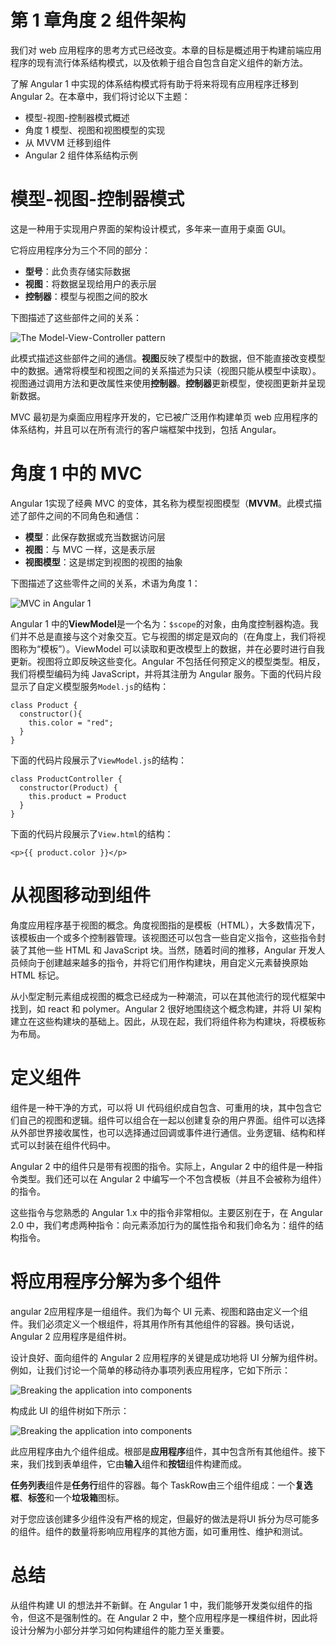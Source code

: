# 第 1 章角度 2 组件架构

我们对 web 应用程序的思考方式已经改变。本章的目标是概述用于构建前端应用程序的现有流行体系结构模式，以及依赖于组合自包含自定义组件的新方法。

了解 Angular 1 中实现的体系结构模式将有助于将来将现有应用程序迁移到 Angular 2。在本章中，我们将讨论以下主题：

*   模型-视图-控制器模式概述
*   角度 1 模型、视图和视图模型的实现
*   从 MVVM 迁移到组件
*   Angular 2 组件体系结构示例

# 模型-视图-控制器模式

这是一种用于实现用户界面的架构设计模式，多年来一直用于桌面 GUI。

它将应用程序分为三个不同的部分：

*   **型号**：此负责存储实际数据
*   **视图**：将数据呈现给用户的表示层
*   **控制器**：模型与视图之间的胶水

下图描述了这些部件之间的关系：

![The Model-View-Controller pattern](../Images/image00089.jpeg)

此模式描述这些部件之间的通信。**视图**反映了模型中的数据，但不能直接改变模型中的数据。通常将模型和视图之间的关系描述为只读（视图只能从模型中读取）。视图通过调用方法和更改属性来使用**控制器**。**控制器**更新模型，使视图更新并呈现新数据。

MVC 最初是为桌面应用程序开发的，它已被广泛用作构建单页 web 应用程序的体系结构，并且可以在所有流行的客户端框架中找到，包括 Angular。

# 角度 1 中的 MVC

Angular 1实现了经典 MVC 的变体，其名称为模型视图模型（**MVVM**。此模式描述了部件之间的不同角色和通信：

*   **模型**：此保存数据或充当数据访问层
*   **视图**：与 MVC 一样，这是表示层
*   **视图模型**：这是绑定到视图的视图的抽象

下图描述了这些零件之间的关系，术语为角度 1：

![MVC in Angular 1](../Images/image00090.jpeg)

Angular 1 中的**ViewModel**是一个名为：`$scope`的对象，由角度控制器构造。我们并不总是直接与这个对象交互。它与视图的绑定是双向的（在角度上，我们将视图称为“模板”）。ViewModel 可以读取和更改模型上的数据，并在必要时进行自我更新。视图将立即反映这些变化。Angular 不包括任何预定义的模型类型。相反，我们将模型编码为纯 JavaScript，并将其注册为 Angular 服务。下面的代码片段显示了自定义模型服务`Model.js`的结构：

```
class Product {
  constructor(){
    this.color = "red";
  }
}
```

下面的代码片段展示了`ViewModel.js`的结构：

```
class ProductController {
  constructor(Product) {
    this.product = Product
  }
}
```

下面的代码片段展示了`View.html`的结构：

```
<p>{{ product.color }}</p>
```

# 从视图移动到组件

角度应用程序基于视图的概念。角度视图指的是模板（HTML），大多数情况下，该模板由一个或多个控制器管理。该视图还可以包含一些自定义指令，这些指令封装了其他一些 HTML 和 JavaScript 块。当然，随着时间的推移，Angular 开发人员倾向于创建越来越多的指令，并将它们用作构建块，用自定义元素替换原始 HTML 标记。

从小型定制元素组成视图的概念已经成为一种潮流，可以在其他流行的现代框架中找到，如 react 和 polymer。Angular 2 很好地围绕这个概念构建，并将 UI 架构建立在这些构建块的基础上。因此，从现在起，我们将组件称为构建块，将模板称为布局。

# 定义组件

组件是一种干净的方式，可以将 UI 代码组织成自包含、可重用的块，其中包含它们自己的视图和逻辑。组件可以组合在一起以创建复杂的用户界面。组件可以选择从外部世界接收属性，也可以选择通过回调或事件进行通信。业务逻辑、结构和样式可以封装在组件代码中。

Angular 2 中的组件只是带有视图的指令。实际上，Angular 2 中的组件是一种指令类型。我们还可以在 Angular 2 中编写一个不包含模板（并且不会被称为组件）的指令。

这些指令与您熟悉的 Angular 1.x 中的指令非常相似。主要区别在于，在 Angular 2.0 中，我们考虑两种指令：向元素添加行为的属性指令和我们命名为：组件的结构指令。

# 将应用程序分解为多个组件

angular 2应用程序是一组组件。我们为每个 UI 元素、视图和路由定义一个组件。我们必须定义一个根组件，将其用作所有其他组件的容器。换句话说，Angular 2 应用程序是组件树。

设计良好、面向组件的 Angular 2 应用程序的关键是成功地将 UI 分解为组件树。例如，让我们讨论一个简单的移动待办事项列表应用程序，它如下所示：

![Breaking the application into components](../Images/image00091.jpeg)

构成此 UI 的组件树如下所示：

![Breaking the application into components](../Images/image00092.jpeg)

此应用程序由九个组件组成。根部是**应用程序**组件，其中包含所有其他组件。接下来，我们找到表单组件，它由**输入**组件和**按钮**组件构建而成。

**任务列表**组件是**任务行**组件的容器。每个 TaskRow由三个组件组成：一个**复选框**、**标签**和一个**垃圾箱**图标。

对于您应该创建多少组件没有严格的规定，但最好的做法是将UI 拆分为尽可能多的组件。组件的数量将影响应用程序的其他方面，如可重用性、维护和测试。

# 总结

从组件构建 UI 的想法并不新鲜。在 Angular 1 中，我们能够开发类似组件的指令，但这不是强制性的。在 Angular 2 中，整个应用程序是一棵组件树，因此将设计分解为小部分并学习如何构建组件的能力至关重要。